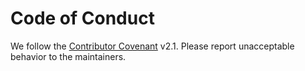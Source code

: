 # Code of Conduct

We follow the [Contributor Covenant](https://www.contributor-covenant.org/version/2/1/code_of_conduct/) v2.1. Please report unacceptable behavior to the maintainers.
